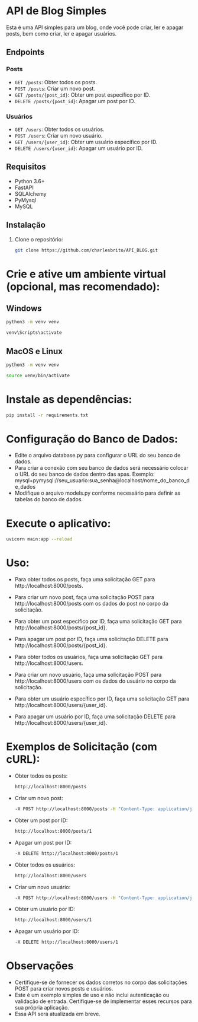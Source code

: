 # API de Blog Simples

Esta é uma API simples para um blog, onde você pode criar, ler e apagar posts, bem como criar, ler e apagar usuários.

## Endpoints

### Posts

- `GET /posts`: Obter todos os posts.
- `POST /posts`: Criar um novo post.
- `GET /posts/{post_id}`: Obter um post específico por ID.
- `DELETE /posts/{post_id}`: Apagar um post por ID.

### Usuários

- `GET /users`: Obter todos os usuários.
- `POST /users`: Criar um novo usuário.
- `GET /users/{user_id}`: Obter um usuário específico por ID.
- `DELETE /users/{user_id}`: Apagar um usuário por ID.

## Requisitos

- Python 3.6+
- FastAPI
- SQLAlchemy
- PyMysql
- MySQL

## Instalação

1. Clone o repositório:

   ```bash
   git clone https://github.com/charlesbrito/API_BLOG.git


# Crie e ative um ambiente virtual (opcional, mas recomendado):

## Windows
  ```bash
  python3 -m venv venv
```
  ```bash
  venv\Scripts\activate
```
## MacOS e Linux
  ```bash
python3 -m venv venv
```
  ```bash
source venv/bin/activate
```

# Instale as dependências:
  ```bash
pip install -r requirements.txt
```

# Configuração do Banco de Dados:
- Edite o arquivo database.py para configurar o URL do seu banco de dados.
- Para criar a conexão com seu banco de dados será necessário colocar o URL do seu banco de dados dentro das apas. Exemplo: mysql+pymysql://seu_usuario:sua_senha@localhost/nome_do_banco_de_dados
- Modifique o arquivo models.py conforme necessário para definir as tabelas do banco de dados.

# Execute o aplicativo:
  ```bash
uvicorn main:app --reload
```

# Uso:
- Para obter todos os posts, faça uma solicitação GET para http://localhost:8000/posts.

- Para criar um novo post, faça uma solicitação POST para http://localhost:8000/posts com os dados do post no corpo da solicitação.

- Para obter um post específico por ID, faça uma solicitação GET para http://localhost:8000/posts/{post_id}.

- Para apagar um post por ID, faça uma solicitação DELETE para http://localhost:8000/posts/{post_id}.

- Para obter todos os usuários, faça uma solicitação GET para http://localhost:8000/users.

- Para criar um novo usuário, faça uma solicitação POST para http://localhost:8000/users com os dados do usuário no corpo da solicitação.

- Para obter um usuário específico por ID, faça uma solicitação GET para http://localhost:8000/users/{user_id}.

- Para apagar um usuário por ID, faça uma solicitação DELETE para http://localhost:8000/users/{user_id}.

# Exemplos de Solicitação (com cURL):
- Obter todos os posts:
  ```bash
  http://localhost:8000/posts
  ```
- Criar um novo post:
  ```bash
  -X POST http://localhost:8000/posts -H "Content-Type: application/json" -d '{"title": "Novo Post", "content": "Conteúdo do novo post", "user_id": 1}'
  ```
- Obter um post por ID:
  ```bash
  http://localhost:8000/posts/1
  ```
- Apagar um post por ID:

  ```bash
  -X DELETE http://localhost:8000/posts/1
  ```
- Obter todos os usuários:

  ```bash
  http://localhost:8000/users
  ```
- Criar um novo usuário:
  
  ```bash
  -X POST http://localhost:8000/users -H "Content-Type: application/json" -d '{"username": "novousuario"}'
  ```
- Obter um usuário por ID:

  ```bash
  http://localhost:8000/users/1
  ```
- Apagar um usuário por ID:

  ```bash
  -X DELETE http://localhost:8000/users/1
  ```

# Observações
- Certifique-se de fornecer os dados corretos no corpo das solicitações POST para criar novos posts e usuários.
- Este é um exemplo simples de uso e não inclui autenticação ou validação de entrada. Certifique-se de implementar esses recursos para sua própria aplicação.
- Essa API será atualizada em breve. 
